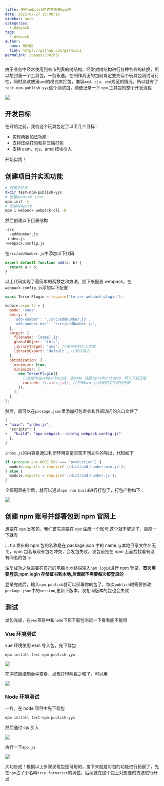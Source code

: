 ```yaml
---
title: 使用webpack构建并发布npm包
date: 2022-07-27 16:08:16
sidebar: auto
categories: 
  - Webpack
tags: 
  - Webpack
author: 
  name: 杨雨翔
  link: https://github.com/gezhicui
permalink: /pages/3082d3/
---
```


由于业务中经常使用到省市列表的树结构，经常对树结构进行各种各样的转换，所以想封装一个工具包，一劳永逸。在制作真正的包前肯定要先写个玩具包测试可行性，同时测试使用`umd`的模式来打包，兼容`amd、cjs、esm`规范的情况。所以就有了`test-npm-publish-yyx`这个测试包，顺便记录一下 `npm` 工具包的整个开发流程

![](https://yangblogimg.oss-cn-hangzhou.aliyuncs.com/blogImg/20220727161227.png)

<!-- more -->

## 开发目标

在开始之前，我给这个玩具包定了以下几个目标：

- 实现两数加法功能
- 支持压缩打包和非压缩打包
- 支持 esm、cjs、amd 模块引入

开始实践！

## 创建项目并实现功能

```bash
# 创建文件夹
mkdir test-npm-publish-yyx
# 创建package.json
npm init -y
# 安装webpack
npm i webpack webpack-cli -D
```

然后创建以下目录结构

```bash
-src
  -addNumber.js
-index.js
-webpack.config.js
```

在`src/addNumber.js`中添加以下代码

```js
export default function add(a, b) {
  return a + b;
}
```

以上代码实现了最简单的两数之和方法，接下来配置 webpack，在`webpack.config.js`添加以下配置：

```js
const TerserPlugin = require('terser-webpack-plugin');

module.exports = {
  mode: 'none',
  entry: {
    'add-number': './src/addNumber.js',
    'add-number.min': '/src/addNumber.js',
  },
  output: {
    filename: '[name].js',
    globalObject: 'this',
    libraryTarget: 'umd', //支持库的引入方式
    libraryExport: 'default', //默认导出
  },
  optimization: {
    minimize: true,
    minimizer: [
      new TerserPlugin({
        //此插件在webpack4之后，当mode 设置为production时，默认开启压缩
        include: /\.min\.js$/, //匹配min.js结尾的文件进行压缩
      }),
    ],
  },
};
```

然后，就可以在`package.json`里添加打包命令和外部访问的入口文件了

```diff
{
+ "main": "index.js",
  "scripts": {
+   "build": "npx webpack --config webpack.config.js"
  },
}
```

`index.js`的内容是通过判断环境变量实现不同文件的导出，代码如下

```js
if (process.env.NODE_ENV === 'production') {
  module.exports = require('./dist/add-number.min.js');
} else {
  module.exports = require('./dist/add-number.js');
}
```

全都配置完毕后，就可以通过`npm run build`进行打包了，打包产物如下：

![](https://yangblogimg.oss-cn-hangzhou.aliyuncs.com/blogImg/20220727163739.png)

## 创建 npm 账号并部署包到 npm 官网上

想要在 `npm` 发布包，我们首先需要在 `npm` 注册一个账号,这个就不赘述了，百度一下就有

::: tip
发布的 npm 包的名称是在 package.json 中的 name,与本地目录文件名无关，npm 包名与现有包名冲突，会发包失败，发包前先在 npm 上面找找看有没有同名的包
:::

注册成功之后需要在自己的电脑本地终端输入`npm login`进行 npm 登录，**首次需要登录,npm login 存储证书到本地,后面就不需要每次都登录的**

登录完成后，输入`npm publish`就可以部署你的包了，每次`publish`时需要修改`package.json`中的`version`,更新下版本，发相同版本的包也会失败

## 测试

发包完成，在`vue`项目中和`node`下都下载包测试一下看看能不能用

### Vue 环境测试

vue 环境使用 esm 导入包，先下载包

```bash
npm install test-npm-publish-yyx
```

![](https://yangblogimg.oss-cn-hangzhou.aliyuncs.com/blogImg/20220727164939.png)

在浏览器控制台中查看，发现打印两数之和了，可以用

![](https://yangblogimg.oss-cn-hangzhou.aliyuncs.com/blogImg/20220727165027.png)

### Node 环境测试

一样，在 node 项目中先下载包

```bash
npm install test-npm-publish-yyx
```

然后通过 cjs 引入

![](https://yangblogimg.oss-cn-hangzhou.aliyuncs.com/blogImg/20220727165148.png)

执行一下`app.js`

![](https://yangblogimg.oss-cn-hangzhou.aliyuncs.com/blogImg/20220727165213.png)

大功告成！根据以上步骤发现包是可用的，接下来就是对包的功能进行拓展了，先在`npm`占了个名叫`tree-formatter`的坑位，后续就在这个包上对想要的方法进行开发
